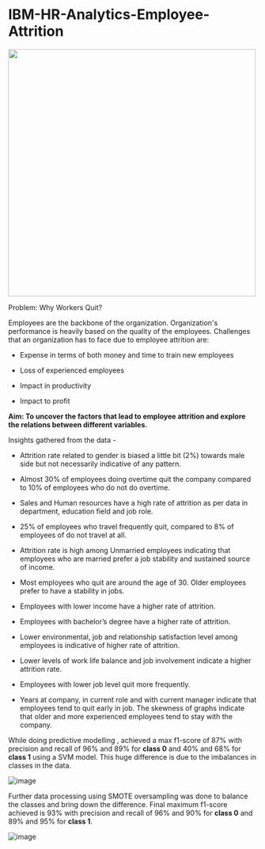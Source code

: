 # IBM-HR-Analytics-Employee-Attrition


<img src="https://github.com/Yash-Raghav/IBM-HR-Analytics-Employee-Attrition/assets/82383225/6682f13d-5cdc-4008-a0be-c74c9d18c7e3" width="500" height="500"> 


Problem: Why Workers Quit? 


Employees are the backbone of the organization. Organization's performance is heavily based on the quality of the employees. Challenges that an organization has to face due to employee attrition are:

  -	Expense in terms of both money and time to train new employees

  -	Loss of experienced employees

  -	Impact in productivity

  -	Impact to profit

**Aim: To uncover the factors that lead to employee attrition and explore the relations between different variables.**


Insights gathered from the data - 

  -	Attrition rate related to gender is biased a little bit (2%) towards male side but not necessarily indicative of any pattern.
  
  -	Almost 30% of employees doing overtime quit the company compared to 10% of employees who do not do overtime. 
  
  -	Sales and Human resources have a high rate of attrition as per data in department, education field and job role.
  
  -	25% of employees who travel frequently quit, compared to 8% of employees of do not travel at all. 
  
  -	Attrition rate is high among Unmarried employees indicating that employees who are married prefer a job stability and sustained source of income.
  
  -	Most employees who quit are around the age of 30. Older employees prefer to have a stability in jobs.
  
  -	Employees with lower income have a higher rate of attrition.
  
  -	Employees with bachelor’s degree have a higher rate of attrition.
  
  -	Lower environmental, job and relationship satisfaction level among employees is indicative of higher rate of attrition.
  
  -	Lower levels of work life balance and job involvement indicate a higher attrition rate.
  
  -	Employees with lower job level quit more frequently.
  
  -	Years at company, in current role and with current manager indicate that employees tend to quit early in job. The skewness of graphs indicate that older and more experienced employees tend to stay with the company.

While doing predictive modelling , achieved a max f1-score of 87% with precision and recall of 96% and 89% for **class 0** and 40% and 68% for **class 1** using a SVM model. This huge difference is due to the imbalances in classes in the data.

![image](https://github.com/Yash-Raghav/IBM-HR-Analytics-Employee-Attrition/assets/82383225/f3313489-2a71-4b4a-b5f9-40b9b79304ea)

Further data processing using SMOTE oversampling was done to balance the classes and bring down the difference. Final maximum f1-score achieved is 93% with precision and recall of 96% and 90% for **class 0** and 89% and 95% for **class 1**.

![image](https://github.com/Yash-Raghav/IBM-HR-Analytics-Employee-Attrition/assets/82383225/fa735871-1051-48b8-b5db-8636f7b6f8d2)




